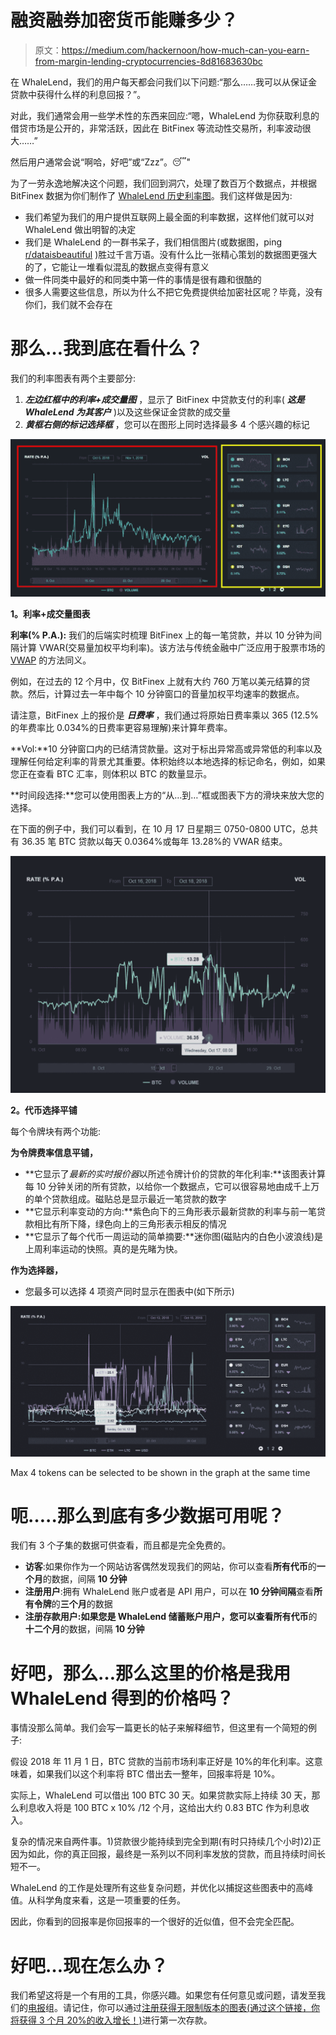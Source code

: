 # 融资融券加密货币能赚多少？

> 原文：<https://medium.com/hackernoon/how-much-can-you-earn-from-margin-lending-cryptocurrencies-8d81683630bc>

在 WhaleLend，我们的用户每天都会问我们以下问题:“那么……我可以从保证金贷款中获得什么样的利息回报？”。

对此，我们通常会用一些学术性的东西来回应:“嗯，WhaleLend 为你获取利息的借贷市场是公开的，非常活跃，因此在 BitFinex 等流动性交易所，利率波动很大……”

然后用户通常会说“啊哈，好吧”或“Zzz”。😴"

为了一劳永逸地解决这个问题，我们回到洞穴，处理了数百万个数据点，并根据 BitFinex 数据为你们制作了 [WhaleLend 历史利率图](https://www.whalelend.com/rates?utm_campaign=rates-chart&utm_source=medium_post)。我们这样做是因为:

*   我们希望为我们的用户提供互联网上最全面的利率数据，这样他们就可以对 WhaleLend 做出明智的决定
*   我们是 WhaleLend 的一群书呆子，我们相信图片(或数据图，ping [r/dataisbeautiful](https://www.reddit.com/r/dataisbeautiful/) )胜过千言万语。没有什么比一张精心策划的数据图更强大的了，它能让一堆看似混乱的数据点变得有意义
*   做一件同类中最好的和同类中第一件的事情是很有趣和很酷的
*   很多人需要这些信息，所以为什么不把它免费提供给加密社区呢？毕竟，没有你们，我们就不会存在

# 那么…我到底在看什么？

我们的利率图表有两个主要部分:

1.  ***左边红框中的利率+成交量图*** ，显示了 BitFinex 中贷款支付的利率( ***这是 WhaleLend 为其客户*** )以及这些保证金贷款的成交量
2.  ***黄框右侧的标记选择框*** ，您可以在图形上同时选择最多 4 个感兴趣的标记

![](img/1892986e1ee3d336d8de6696e18eb8ff.png)

**1。利率+成交量图表**

**利率(% P.A.):** 我们的后端实时梳理 BitFinex 上的每一笔贷款，并以 10 分钟为间隔计算 VWAR(交易量加权平均利率)。该方法与传统金融中广泛应用于股票市场的 [VWAP](https://www.investopedia.com/terms/v/vwap.asp) 的方法同义。

例如，在过去的 12 个月中，仅 BitFinex 上就有大约 760 万笔以美元结算的贷款。然后，计算过去一年中每个 10 分钟窗口的音量加权平均速率的数据点。

请注意，BitFinex 上的报价是 ***日费率*** ，我们通过将原始日费率乘以 365 (12.5%的年费率比 0.034%的日费率更容易理解)来计算年费率。

**Vol:**10 分钟窗口内的已结清贷款量。这对于标出异常高或异常低的利率以及理解任何给定利率的背景尤其重要。体积始终以本地选择的标记命名，例如，如果您正在查看 BTC 汇率，则体积以 BTC 的数量显示。

**时间段选择:**您可以使用图表上方的“从…到…”框或图表下方的滑块来放大您的选择。

在下面的例子中，我们可以看到，在 10 月 17 日星期三 0750-0800 UTC，总共有 36.35 笔 BTC 贷款以每天 0.0364%或每年 13.28%的 VWAR 结束。

![](img/80f9c6eac3285579c2269e6c386f505d.png)

**2。代币选择平铺**

每个令牌块有两个功能:

**为令牌费率信息平铺，**

*   **它显示了*最新的实时报价器*以所述令牌计价的贷款的年化利率:**该图表计算每 10 分钟关闭的所有贷款，以给你一个数据点，它可以很容易地由成千上万的单个贷款组成。磁贴总是显示最近一笔贷款的数字
*   **它显示利率变动的方向:**紫色向下的三角形表示最新贷款的利率与前一笔贷款相比有所下降，绿色向上的三角形表示相反的情况
*   **它显示了每个代币一周运动的简单摘要:**迷你图(磁贴内的白色小波浪线)是上周利率运动的快照。真的是先睹为快。

**作为选择器，**

*   您最多可以选择 4 项资产同时显示在图表中(如下所示)

![](img/539724052f58ec6aab9d5dde231c717d.png)

Max 4 tokens can be selected to be shown in the graph at the same time

# 呃…..那么到底有多少数据可用呢？

我们有 3 个子集的数据可供查看，而且都是完全免费的。

*   **访客**:如果你作为一个网站访客偶然发现我们的网站，你可以查看**所有代币**的**一个月**的数据，间隔 **10 分钟**
*   **注册用户**:拥有 WhaleLend 账户或者是 API 用户，可以在 **10 分钟间隔**查看**所有令牌**的**三个月**的数据
*   **注册存款用户:**如果您是 WhaleLend 储蓄账户用户，您可以查看**所有代币**的**十二个月**的数据，间隔 **10 分钟**

# 好吧，那么…那么这里的价格是我用 WhaleLend 得到的价格吗？

事情没那么简单。我们会写一篇更长的帖子来解释细节，但这里有一个简短的例子:

假设 2018 年 11 月 1 日，BTC 贷款的当前市场利率正好是 10%的年化利率。这意味着，如果我们以这个利率将 BTC 借出去一整年，回报率将是 10%。

实际上，WhaleLend 可以借出 100 BTC 30 天。如果贷款实际上持续 30 天，那么利息收入将是 100 BTC x 10% /12 个月，这给出大约 0.83 BTC 作为利息收入。

复杂的情况来自两件事。1)贷款很少能持续到完全到期(有时只持续几个小时)2)正因为如此，你的真正回报，最终是一系列以不同利率发放的贷款，而且持续时间长短不一。

WhaleLend 的工作是处理所有这些复杂问题，并优化以捕捉这些图表中的高峰值。从科学角度来看，这是一项重要的任务。

因此，你看到的回报率是你回报率的一个很好的近似值，但不会完全匹配。

# 好吧…现在怎么办？

我们希望这将是一个有用的工具，你感兴趣。如果您有任何意见或问题，请发至我们的[电报](https://t.me/WhaleLendOfficial)组。请记住，你可以通过[注册获得无限制版本的图表(通过这个链接，你将获得 3 个月 20%的收入增长！)](https://www.whalelend.com/referred?code=X23G42&utm_campaign=rates-chart&utm_source=medium_post)进行第一次存款。